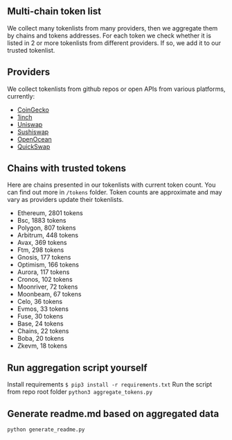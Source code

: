 
## Multi-chain token list 
We collect many tokenlists from many providers, then we aggregate them by chains and tokens addresses. 
For each token we check whether it is listed in 2 or more tokenlists from different providers. If so, 
we add it to our trusted tokenlist.

## Providers
We collect tokenlists from github repos or open APIs from various platforms, currently:
- [CoinGecko](https://www.coingecko.com/)
- [1inch](https://app.1inch.io/)
- [Uniswap](https://uniswap.org/)
- [Sushiswap](https://www.sushi.com/)
- [OpenOcean](https://openocean.finance/)
- [QuickSwap](https://quickswap.exchange/#/swap)

## Chains with trusted tokens
Here are chains presented in our tokenlists with current token count. You can find out more in `/tokens` folder.
Token counts are approximate and may vary as providers update their tokenlists.
- Ethereum, 2801 tokens
- Bsc, 1883 tokens
- Polygon, 807 tokens
- Arbitrum, 448 tokens
- Avax, 369 tokens
- Ftm, 298 tokens
- Gnosis, 177 tokens
- Optimism, 166 tokens
- Aurora, 117 tokens
- Cronos, 102 tokens
- Moonriver, 72 tokens
- Moonbeam, 67 tokens
- Celo, 36 tokens
- Evmos, 33 tokens
- Fuse, 30 tokens
- Base, 24 tokens
- Chains, 22 tokens
- Boba, 20 tokens
- Zkevm, 18 tokens

## Run aggregation script yourself
Install requirements
```$ pip3 install -r requirements.txt```
Run the script from repo root folder
```python3 aggregate_tokens.py```
## Generate readme.md based on aggregated data
```bash
python generate_readme.py
```
